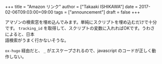 +++
title = "Amazon リンク"
author = ["Takaaki ISHIKAWA"]
date = 2017-02-06T09:03:00+09:00
tags = ["announcement"]
draft = false
+++

アマゾンの検索窓を埋め込んでみます。単純にスクリプトを埋め込むだけで十分です。 `tracking_id` を取得して、スクリプトの変数に入れればOKです。うわさによると、日本  
語検索がうまく行かないそうな。  

`ox-hugo` 経由だと、 `_` がエスケープされるので、javascript のコードが正しく動作しない。
